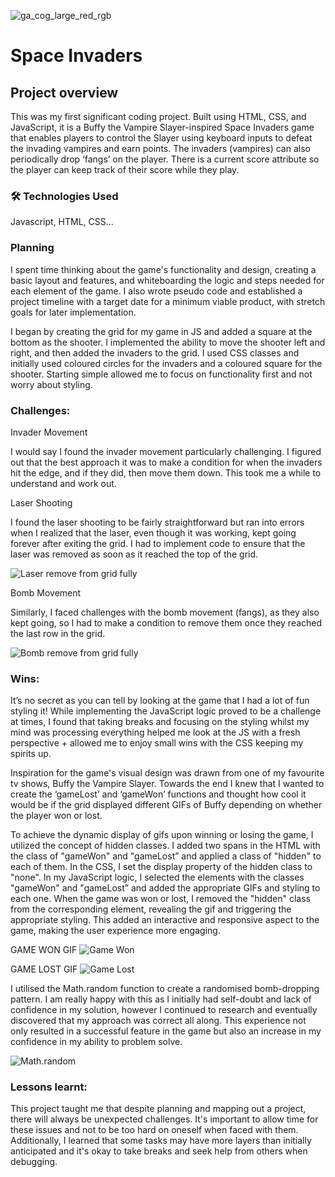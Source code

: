 ![ga_cog_large_red_rgb](https://cloud.githubusercontent.com/assets/40461/8183776/469f976e-1432-11e5-8199-6ac91363302b.png)

# Space Invaders

## Project overview

This was my first significant coding project. Built using HTML, CSS, and JavaScript, it is a Buffy the Vampire Slayer-inspired Space Invaders game that enables players to control the Slayer using keyboard inputs to defeat the invading vampires and earn points. The invaders (vampires) can also periodically drop ‘fangs’ on the player. There is a current score attribute so the player can keep track of their score while they play.

### 🛠 Technologies Used

Javascript, HTML, CSS...

### Planning

I spent time thinking about the game's functionality and design, creating a basic layout and features, and whiteboarding the logic and steps needed for each element of the game. I also wrote pseudo code and established a project timeline with a target date for a minimum viable product, with stretch goals for later implementation.

I began by creating the grid for my game in JS and added a square at the bottom as the shooter. I implemented the ability to move the shooter left and right, and then added the invaders to the grid. I used CSS classes and initially used coloured circles for the invaders and a coloured square for the shooter. Starting simple allowed me to focus on functionality first and not worry about styling.

### Challenges:

Invader Movement

I would say I found the invader movement particularly challenging. I figured out that the best approach it was to make a condition for when the invaders hit the edge, and if they did, then move them down. This took me a while to understand and work out.

Laser Shooting

I found the laser shooting to be fairly straightforward but ran into errors when I realized that the laser, even though it was working, kept going forever after exiting the grid. I had to implement code to ensure that the laser was removed as soon as it reached the top of the grid.

![Laser remove from grid fully](../Project_1_Space_Invaders/assets/Laser%20remove%20from%20grid.png "Remove from grid fully")

Bomb Movement

Similarly, I faced challenges with the bomb movement (fangs), as they also kept going, so I had to make a condition to remove them once they reached the last row in the grid.

![Bomb remove from grid fully](../Project_1_Space_Invaders/assets/Bombs%20removal%20from%20grid.png "Remove from grid fully")

### Wins:

It’s no secret as you can tell by looking at the game that I had a lot of fun styling it! While implementing the JavaScript logic proved to be a challenge at times, I found that taking breaks and focusing on the styling whilst my mind was processing everything helped me look at the JS with a fresh perspective + allowed me to enjoy small wins with the CSS keeping my spirits up.

Inspiration for the game's visual design was drawn from one of my favourite tv shows, Buffy the Vampire Slayer. Towards the end I knew that I wanted to create the ‘gameLost’ and ‘gameWon’ functions and thought how cool it would be if the grid displayed different GIFs of Buffy depending on whether the player won or lost.

To achieve the dynamic display of gifs upon winning or losing the game, I utilized the concept of hidden classes. I added two spans in the HTML with the class of "gameWon" and "gameLost” and applied a class of "hidden" to each of them. In the CSS, I set the display property of the hidden class to "none". In my JavaScript logic, I selected the elements with the classes "gameWon" and "gameLost” and added the appropriate GIFs and styling to each one. When the game was won or lost, I removed the "hidden" class from the corresponding element, revealing the gif and triggering the appropriate styling. This added an interactive and responsive aspect to the game, making the user experience more engaging.

GAME WON GIF
![Game Won](../Project_1_Space_Invaders/assets/Game_Won_Gif.png "Game Won GIF")

GAME LOST GIF
![Game Lost](../Project_1_Space_Invaders/assets/Game_Lost_Gif.png "Game Lost GIF")

I utilised the Math.random function to create a randomised bomb-dropping pattern. I am really happy with this as I initially had self-doubt and lack of confidence in my solution, however I continued to research and eventually discovered that my approach was correct all along. This experience not only resulted in a successful feature in the game but also an increase in my confidence in my ability to problem solve.

![Math.random](../Project_1_Space_Invaders/assets/math.random.png "Math.random ")

### Lessons learnt:

This project taught me that despite planning and mapping out a project, there will always be unexpected challenges. It's important to allow time for these issues and not to be too hard on oneself when faced with them. Additionally, I learned that some tasks may have more layers than initially anticipated and it's okay to take breaks and seek help from others when debugging.

